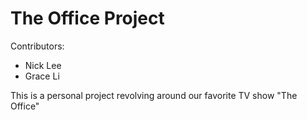 # The Office Project
Contributors:
- Nick Lee
- Grace Li

This is a personal project revolving around our favorite TV show "The Office"
